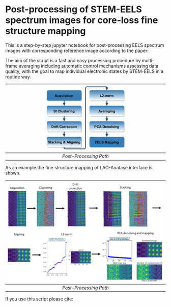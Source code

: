 # Post-processing of STEM-EELS spectrum images for core-loss fine structure mapping

This is a step-by-step jupyter notebook for post-processing EELS spectrum images with corresponding reference image according to the paper:

The aim of the script is a fast and easy processing procedure by multi-frame averaging including automatic control mechanisms assessing data quality, with the goal to map individual electronic states by STEM-EELS in a routine way.

| <img src="./img/Processes.png" width=50% height=50%> | 
|:--:| 
| *Post-Processing Path* |

As an example the fine structure mapping of LAO-Anatase interface is shown.

| <img src="./img/LAO_Anatase.png" width=100% height=100%> | 
|:--:| 
| *Post-Processing Path* |

If you use this script please cite:
